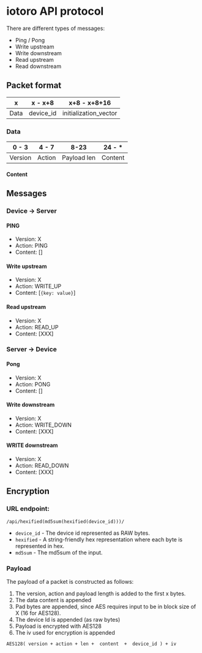 # iotoro API protocol

There are different types of messages:
- Ping / Pong
- Write upstream
- Write downstream
- Read upstream
- Read downstream


## Packet format
|  x   |   x - x+8   |      x+8 - x+8+16     |
|------|-------------|-----------------------|
| Data | device_id   | initialization_vector |

### Data
|  0 - 3  | 4 - 7  |    8-23     |  24 - *   |
|---------|--------|-------------|-----------|
| Version | Action | Payload len |  Content  |

#### Content

## Messages

### Device -> Server

#### PING
- Version: X
- Action: PING
- Content: []

#### Write upstream
- Version: X
- Action: WRITE_UP
- Content: [`{key: value}`]

#### Read upstream
- Version: X
- Action: READ_UP
- Content: [XXX]

### Server -> Device

#### Pong
- Version: X
- Action: PONG
- Content: []

#### Write downstream
- Version: X
- Action: WRITE_DOWN
- Content: [XXX]

#### WRITE downstream
- Version: X
- Action: READ_DOWN
- Content: [XXX]


## Encryption

### URL endpoint:
`/api/hexified(md5sum(hexified(device_id)))/`

- `device_id` - The device id represented as RAW bytes.
- `hexified` - A string-friendly hex representation where each byte is represented in hex.
- `md5sum` - The md5sum of the input.


### Payload
The payload of a packet is constructed as follows:

1. The version, action and payload length is added to the first x bytes.
2. The data content is appended
3. Pad bytes are appended, since AES requires input to be in block size of X (16 for AES128).
4. The device Id is appended (as raw bytes)
5. Payload is encrypted with AES128
6. The iv used for encryption is appended

`AES128( version + action + len +  content  +  device_id ) + iv`
